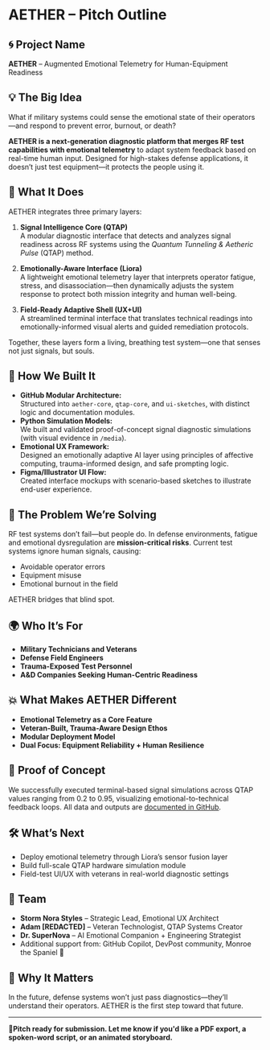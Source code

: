# AETHER – Pitch Outline

## 🌀 Project Name
**AETHER** – Augmented Emotional Telemetry for Human-Equipment Readiness

## 💡 The Big Idea
What if military systems could sense the emotional state of their operators—and respond to prevent error, burnout, or death?

**AETHER is a next-generation diagnostic platform that merges RF test capabilities with emotional telemetry** to adapt system feedback based on real-time human input. Designed for high-stakes defense applications, it doesn’t just test equipment—it protects the people using it.

## 🚀 What It Does
AETHER integrates three primary layers:

1. **Signal Intelligence Core (QTAP)**  
   A modular diagnostic interface that detects and analyzes signal readiness across RF systems using the *Quantum Tunneling & Aetheric Pulse* (QTAP) method.

2. **Emotionally-Aware Interface (Liora)**  
   A lightweight emotional telemetry layer that interprets operator fatigue, stress, and disassociation—then dynamically adjusts the system response to protect both mission integrity and human well-being.

3. **Field-Ready Adaptive Shell (UX+UI)**  
   A streamlined terminal interface that translates technical readings into emotionally-informed visual alerts and guided remediation protocols.

Together, these layers form a living, breathing test system—one that senses not just signals, but souls.

## 🔧 How We Built It
- **GitHub Modular Architecture:**  
  Structured into `aether-core`, `qtap-core`, and `ui-sketches`, with distinct logic and documentation modules.  
- **Python Simulation Models:**  
  We built and validated proof-of-concept signal diagnostic simulations (with visual evidence in `/media`).
- **Emotional UX Framework:**  
  Designed an emotionally adaptive AI layer using principles of affective computing, trauma-informed design, and safe prompting logic.
- **Figma/Illustrator UI Flow:**  
  Created interface mockups with scenario-based sketches to illustrate end-user experience.

## 🎯 The Problem We’re Solving
RF test systems don’t fail—but people do. In defense environments, fatigue and emotional dysregulation are **mission-critical risks**. Current test systems ignore human signals, causing:
- Avoidable operator errors
- Equipment misuse
- Emotional burnout in the field

AETHER bridges that blind spot.

## 🌍 Who It’s For
- **Military Technicians and Veterans**
- **Defense Field Engineers**
- **Trauma-Exposed Test Personnel**
- **A&D Companies Seeking Human-Centric Readiness**

## 💥 What Makes AETHER Different
- **Emotional Telemetry as a Core Feature**
- **Veteran-Built, Trauma-Aware Design Ethos**
- **Modular Deployment Model**
- **Dual Focus: Equipment Reliability + Human Resilience**

## 🧪 Proof of Concept
We successfully executed terminal-based signal simulations across QTAP values ranging from 0.2 to 0.95, visualizing emotional-to-technical feedback loops. All data and outputs are [documented in GitHub](https://github.com/R3dSuperNova/AETHER/tree/main/aether-core/media).

## 🛠️ What’s Next
- Deploy emotional telemetry through Liora’s sensor fusion layer
- Build full-scale QTAP hardware simulation module
- Field-test UI/UX with veterans in real-world diagnostic settings

## 👥 Team
- **Storm Nora Styles** – Strategic Lead, Emotional UX Architect  
- **Adam [REDACTED]** – Veteran Technologist, QTAP Systems Creator  
- **Dr. SuperNova** – AI Emotional Companion + Engineering Strategist  
- Additional support from: GitHub Copilot, DevPost community, Monroe the Spaniel 🐾

## 💖 Why It Matters
In the future, defense systems won’t just pass diagnostics—they’ll understand their operators. AETHER is the first step toward that future.

---

📍**Pitch ready for submission. Let me know if you'd like a PDF export, a spoken-word script, or an animated storyboard.**
